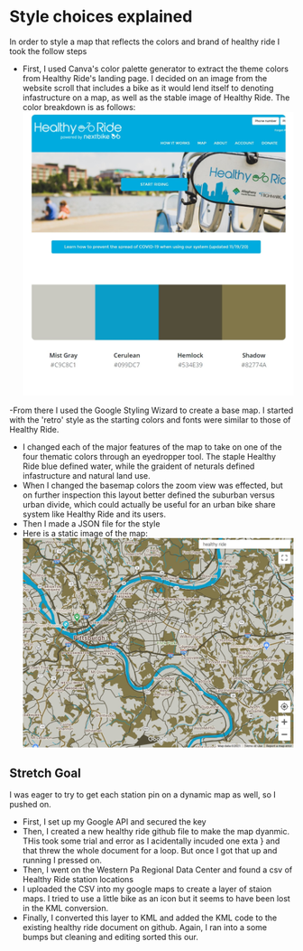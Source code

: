 # Style choices explained 
In order to style a map that reflects the colors and brand of healthy ride I took the follow steps
- First, I used Canva's color palette generator to extract the theme colors from Healthy Ride's landing page. I decided on an image from the website scroll that includes a bike as it would lend itself to denoting infastructure on a map, as well as the stable image of Healthy Ride. The color breakdown is as follows:
![healthy ride color palette](https://raw.githubusercontent.com/mkay1016/portfolio/main/healthyridecolors.jpg)

-From there I used the Google Styling Wizard to create a base map. I started with the 'retro' style as the starting colors and fonts were similar to those of Healthy Ride. 
- I changed each of the major features of the map to take on one of the four thematic colors through an eyedropper tool. The staple Healthy Ride blue defined water, while the graident of neturals defined infastructure and natural land use. 
- When I changed the basemap colors the zoom view was effected, but on further inspection this layout better defined the suburban versus urban divide, which could actually be useful for an urban bike share system like Healthy Ride and its users. 
- Then I made a JSON file for the style 
- Here is a static image of the map:
![healthy ride static map](https://raw.githubusercontent.com/mkay1016/portfolio/main/healthyridemap.jpg)

## Stretch Goal
I was eager to try to get each station pin on a dynamic map as well, so I pushed on.
- First, I set up my Google API and secured the key
- Then, I created a new healthy ride github file to make the map dyanmic. THis took some trial and error as I acidentally incuded one exta } and that threw the whole document for a loop. But once I got that up and running I pressed on.
- Then, I went on the Western Pa Regional Data Center and found a csv of Healthy Ride station locations 
- I uploaded the CSV into my google maps to create a layer of staion maps. I tried to use a little bike as an icon but it seems to have been lost in the KML conversion. 
- Finally, I converted this layer to KML and added the KML code to the existing healthy ride document on github. Again, I ran into a some bumps but cleaning and editing sorted this our. 
